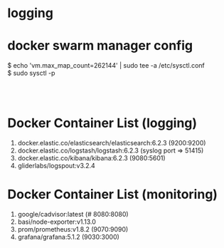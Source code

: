 # logging

# docker swarm manager config 
$ echo 'vm.max_map_count=262144' | sudo tee -a /etc/sysctl.conf <br>
$ sudo sysctl -p

<br>
<br>

# Docker Container List (logging)
1. docker.elastic.co/elasticsearch/elasticsearch:6.2.3 (9200:9200) <br>
2. docker.elastic.co/logstash/logstash:6.2.3 (syslog port => 51415) <br>
3. docker.elastic.co/kibana/kibana:6.2.3 (9080:5601) <br>
4. gliderlabs/logspout:v3.2.4 <br>
# Docker Container List (monitoring)
1. google/cadvisor:latest (# 8080:8080) <br>
2. basi/node-exporter:v1.13.0 <br>
3. prom/prometheus:v1.8.2 (9070:9090) <br>
4. grafana/grafana:5.1.2 (9030:3000) <br> 

